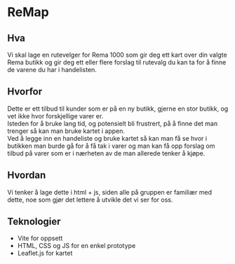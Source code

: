 # ReMap
## Hva
Vi skal lage en rutevelger for Rema 1000 som gir deg ett kart over din valgte Rema butikk og gir deg ett eller flere forslag til rutevalg du kan ta for å finne de varene du har i handelisten.

## Hvorfor
Dette er ett tilbud til kunder som er på en ny butikk, gjerne en stor butikk, og vet ikke hvor forskjellige varer er.  
Isteden for å bruke lang tid, og potensielt bli frustrert, på å finne det man trenger så kan man bruke kartet i appen.  
Ved å legge inn en handeliste og bruke kartet så kan man få se hvor i butikken man burde gå for å få tak i varer og man kan få opp forslag om tilbud på varer som er i nærheten av de man allerede tenker å kjøpe.  

## Hvordan
Vi tenker å lage dette i html + js, siden alle på gruppen er familiær med dette, noe som gjør det lettere å utvikle det vi ser for oss.  


## Teknologier
- Vite for oppsett
- HTML, CSS og JS for en enkel prototype
- Leaflet.js for kartet
